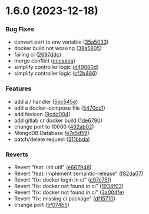 # 1.6.0 (2023-12-18)


### Bug Fixes

* convert port to env variable ([35a5033](https://github.com/xkrishguptaa/go-todo-api/commit/35a5033411e01f3b9f5e6098bc01cda61250e9dc))
* docker build not working ([38a5805](https://github.com/xkrishguptaa/go-todo-api/commit/38a5805c39ba6ce991dae9ae1906e0160ec46163))
* failing ci ([2697ddc](https://github.com/xkrishguptaa/go-todo-api/commit/2697ddca8c21b9fd82c68d1c59dee701cf9c1ed1))
* merge conflict ([eccaaea](https://github.com/xkrishguptaa/go-todo-api/commit/eccaaea9a7c63f2d4cc344a5295a8fa7ecfde55d))
* simplify controller logic ([d49880d](https://github.com/xkrishguptaa/go-todo-api/commit/d49880d0e03cb6bee99f2f98bc2bd85b113686d8))
* simplify controller logic ([cf2b486](https://github.com/xkrishguptaa/go-todo-api/commit/cf2b486d2e565b9fbc5f044c87673b293535f6ab))


### Features

* add a / handler ([5bc545e](https://github.com/xkrishguptaa/go-todo-api/commit/5bc545edbce51d8d99eee9fba1757ac5845d0d7b))
* add a docker-compose file ([5470cc1](https://github.com/xkrishguptaa/go-todo-api/commit/5470cc1635a50ff41407dedcb58f5b69906bae93))
* add favicon ([9cdd004](https://github.com/xkrishguptaa/go-todo-api/commit/9cdd004726e39f943cc6aedc87f00fc6b377647c))
* add gitlab cr docker build ([1de6790](https://github.com/xkrishguptaa/go-todo-api/commit/1de6790a247b0daf9a4becdfda0caaea15f1315d))
* change port to 10000 ([492ab02](https://github.com/xkrishguptaa/go-todo-api/commit/492ab02757b70da278af25cdcd6010caf628c73b))
* MongoDB Database ([e7e5d59](https://github.com/xkrishguptaa/go-todo-api/commit/e7e5d59340806f9f2b46aad00d60ec3d48c509f5))
* patch/delete request ([311bbda](https://github.com/xkrishguptaa/go-todo-api/commit/311bbda42aaa7231f8c7ba1d449efc013be7f809))


### Reverts

* Revert "feat: init util" ([e667948](https://github.com/xkrishguptaa/go-todo-api/commit/e6679481a6ec931de9615fb1d5055694a2bae894))
* Revert "feat: implement semantic-release" ([f82da07](https://github.com/xkrishguptaa/go-todo-api/commit/f82da077ed57a5a532b5c0bfa68880af04d80bfd))
* Revert "fix: docker login in ci" ([c07c75f](https://github.com/xkrishguptaa/go-todo-api/commit/c07c75f6ebefd672caab38964525454af57f8917))
* Revert "fix: docker not found in ci" ([1934f03](https://github.com/xkrishguptaa/go-todo-api/commit/1934f03787674d35d70f68fd0c3087da3e8587a2))
* Revert "fix: docker not found in ci" ([3a004fe](https://github.com/xkrishguptaa/go-todo-api/commit/3a004fefd5387ad80c0b7022fba97484ab5fea49))
* Revert "fix: missing ci package" ([df15710](https://github.com/xkrishguptaa/go-todo-api/commit/df157108e9358fabb5c6be58c71ad73f99ccfee3))
* change port ([5f074b5](https://github.com/xkrishguptaa/go-todo-api/commit/5f074b5e7c869dfeae8a9e018c8986cbdebc1eb7))



